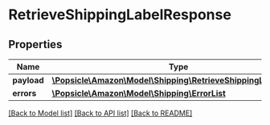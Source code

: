 # RetrieveShippingLabelResponse

## Properties
Name | Type | Description | Notes
------------ | ------------- | ------------- | -------------
**payload** | [**\Popsicle\Amazon\Model\Shipping\RetrieveShippingLabelResult**](RetrieveShippingLabelResult.md) |  | [optional] 
**errors** | [**\Popsicle\Amazon\Model\Shipping\ErrorList**](ErrorList.md) |  | [optional] 

[[Back to Model list]](../../README.md#documentation-for-models) [[Back to API list]](../../README.md#documentation-for-api-endpoints) [[Back to README]](../../README.md)


